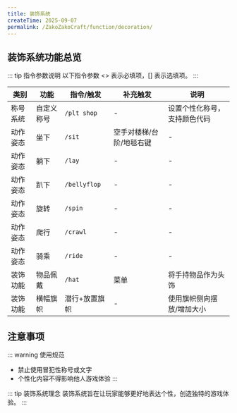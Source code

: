 ```yaml
---
title: 装饰系统
createTime: 2025-09-07
permalink: /ZakoZakoCraft/function/decoration/
---
```


## 装饰系统功能总览

::: tip 指令参数说明
以下指令参数 \<> 表示必填项，[] 表示选填项。
:::

| 类别 | 功能 | 指令/触发 | 补充触发 | 说明 |
|------|------|-----------|----------|------|
| 称号系统 | 自定义称号 | `/plt shop` | - | 设置个性化称号，支持颜色代码|
| 动作姿态 | 坐下 | `/sit` | 空手对楼梯/台阶/地毯右键 | - |
| 动作姿态 | 躺下 | `/lay` | - | - |
| 动作姿态 | 趴下 | `/bellyflop` | - | - |
| 动作姿态 | 旋转 | `/spin` | - | - |
| 动作姿态 | 爬行 | `/crawl` | - | - |
| 动作姿态 | 骑乘 | `/ride` | - | - |
| 装饰功能 | 物品佩戴 | `/hat` | 菜单 | 将手持物品作为头饰 |
| 装饰功能 | 横幅旗帜 | 潜行+放置旗帜 | - | 使用旗帜侧向摆放/增加大小 |

## 注意事项

::: warning 使用规范
- 禁止使用冒犯性称号或文字
- 个性化内容不得影响他人游戏体验
:::

::: tip 装饰系统理念
装饰系统旨在让玩家能够更好地表达个性，创造独特的游戏体验。
:::
